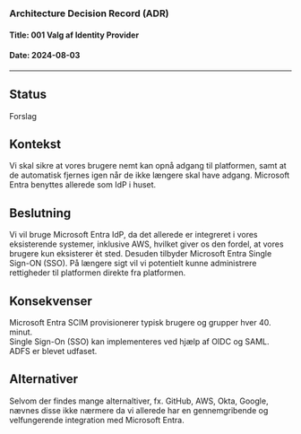 ### Architecture Decision Record (ADR)

#### Title: 001 Valg af Identity Provider

#### Date: 2024-08-03

---

## Status

Forslag

## Kontekst

Vi skal sikre at vores brugere nemt kan opnå adgang til platformen, samt at de automatisk fjernes igen når de ikke længere skal have adgang.
Microsoft Entra benyttes allerede som IdP i huset.

## Beslutning

Vi vil bruge Microsoft Entra IdP, da det allerede er integreret i vores eksisterende systemer, inklusive AWS, hvilket giver os den fordel, at vores brugere kun eksisterer èt sted. Desuden tilbyder Microsoft Entra Single Sign-ON (SSO). På længere sigt vil vi potentielt kunne administrere rettigheder til platformen direkte fra platformen.

## Konsekvenser

Microsoft Entra SCIM provisionerer typisk brugere og grupper hver 40. minut.  
Single Sign-On (SSO) kan implementeres ved hjælp af OIDC og SAML.  
ADFS er blevet udfaset.

## Alternativer

Selvom der findes mange alternaltiver, fx. GitHub, AWS, Okta, Google, nævnes disse ikke nærmere da vi allerede har en gennemgribende og  velfungerende integration med Microsoft Entra.
